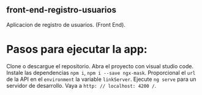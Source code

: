 ## front-end-registro-usuarios
 Aplicacion de registro de usuarios. (Front End).
 
# Pasos para ejecutar la app:

Clone o descargue el repositorio.
Abra el proyecto con visual studio code.
Instale las dependencias `npm i`, `npm i --save ngx-mask`.
Proporcional el `url` de la API en el `environment` la variable `linkServer`.
Ejecute `ng serve` para un servidor de desarrollo. Vaya a `http: // localhost: 4200 /`. 
